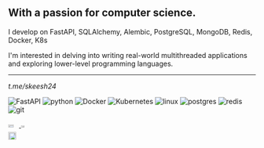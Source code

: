 With a passion for computer science. 
-----------------------------------------
  
I develop on FastAPI, SQLAlchemy, Alembic, PostgreSQL, MongoDB, Redis, Docker, K8s 

<p> I'm interested in delving into writing real-world multithreaded applications and exploring lower-level programming languages.</p>

________________________________________________________________________________________________________________________
_t.me/skeesh24_

![FastAPI](https://img.shields.io/badge/FastAPI-005571?style=for-the-badge&logo=fastapi)
![python](https://img.shields.io/badge/Python-3776AB?style=for-the-badge&logo=python&logoColor=white)
![Docker](https://img.shields.io/badge/docker-%230db7ed.svg?style=for-the-badge&logo=docker&logoColor=white)
![Kubernetes](https://img.shields.io/badge/kubernetes-%23326ce5.svg?style=for-the-badge&logo=kubernetes&logoColor=white)
![linux](https://img.shields.io/badge/Linux-FCC624?style=for-the-badge&logo=linux&logoColor=black)
![postgres](https://img.shields.io/badge/PostgreSQL-316192?style=for-the-badge&logo=postgresql&logoColor=white)
![redis](https://img.shields.io/badge/redis-%23DD0031.svg?&style=for-the-badge&logo=redis&logoColor=white)
![git](https://img.shields.io/badge/GIT-E44C30?style=for-the-badge&logo=git&logoColor=white)

<div style="display: flex"> 
  <a href="https://github.com/skeesh24">
    <img width=50% src="https://github-readme-stats-eight-theta.vercel.app/api?username=Skeesh24&show_icons=true&hide_border=true&line_height=28&theme=dark&bg_color=000000&include_all_commits=true&count_private=true"/>
    <img width=40% src="https://github-readme-stats-git-masterrstaa-rickstaa.vercel.app/api/top-langs/?username=Skeesh24&layout=compact&line_height=28&langs_count=6&hide_border=true&include_orgs=true&theme=dark&bg_color=000000#gh-dark-mode-only" alt="" />
  </a>
</div>

<div style="display: flex;">
  <a href="https://github.com/skeesh24">
         <img src="https://github-readme-activity-graph.vercel.app/graph?username=skeesh24&theme=dark&bg_color=000000&area=true&hide_border=true&height=350#gh-dark-mode-only" width="90%">
  </a>
</div>


